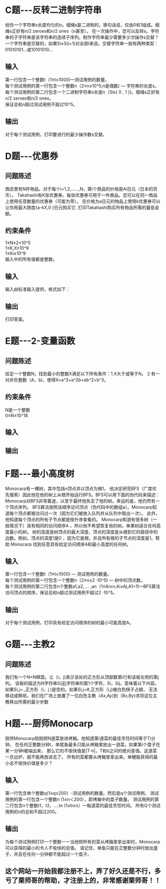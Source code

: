 # C题---反转二进制字符串  
给你一个字符串s长度均匀的n。细绳s是二进制的，换句话说，仅由0和1组成。细绳s正好有n/2 zeroes和n/2 ones（n甚至）。
在一次操作中，您可以反转s。字符串的子字符串是该字符串的连续子序列。制作字符串最少需要多少次操作s交替？
一个字符串是交替的，如果Si≠S(i+1)​对全部i来说。交替字符串一般有两种类型：01010101...或10101010...
## 输入  
第一行包含一个整数t（1≤t≤1000​​​​)—测试用例的数量。  
每个测试用例的第一行包含一个整数n（2≤n≤​​​10^5;n是偶数) — 字符串的长度s。  
每个测试用例的第二行包含一个二进制字符串s长度n（Siε{ 0 , 1 })。细绳s正好有n/2 zeroes和n/2 ones。  
保证总和n超过测试用例不超过10^5。  
## 输出  
对于每个测试用例，打印要进行的最少操作数s交替。  


# D题---优惠券  
## 问题陈述  
商店里有N件物品。对于每个i=1,2,……,N，第i个商品的价格是Ai日元（日本的货币）。
Takahashi有K张优惠券。每张优惠券可用于一件商品。您可以在同一商品上使用任意数量的优惠券（可能为零）。
在价格为a日元的物品上使用k优惠券可以让你用最大限度{a-kX,​​0 }日元购买它.
打印Takahashi购买所有物品所需的最低金额。  
## 约束条件  
1≤N≤2×10^5  
1≤K,X≤10^9  
1≤Ai≤10^9  
输入中的所有值都是整数。  
## 输入  
输入由标准输入提供，格式如下：  
## 输出  
打印答案。  


# E题---2-变量函数  
## 问题陈述  
给定一个整数N，找到最小的整数X满足以下所有条件：1.X大于或等于N。
2.有一对非负整数（A，b)，使得X=a^3+a^2*b+a*b^2+b^3。  
## 约束条件  
N是一个整数  
0≤N≤10^18  
## 输入  
## 输出  


# F题---最小高度树  
Monocarp有一棵树，其中包括n顶点并以顶点为根1。
他决定研究BFS（广度优先搜索）因此他在他的树上从根开始运行BFS。BFS可以用下面的伪代码来描述：
Monocarp对BFS非常着迷，以至于最终他失去了他的树。幸运的是，他仍然有一个顶点序列，
BFS算法按照该顺序访问顶点（伪代码中的数组a）。Monocarp知道每个顶点都被访问过一次（因为它们被放入队列并从队列中取出一次）。
此外，他知道每个顶点的所有子节点都是按升序查看的。
Monocarp知道有很多树（一般情况下）具有相同的访问顺序A
，所以他不希望恢复他的树。单果树适合任何高度最小的树。
树的高度是树顶点的最大深度，顶点的深度是从根到它的路径中的边数。例如，顶点的深度1是0
，因为它是根，并且所有根的子节点的深度是1。帮助 Monocarp 找到任意具有给定访问顺序A和最小高度的任何树。  
## 输入  
第一行包含一个整数t（1≤t≤1000​​​​) — 测试用例的数量。  
每个测试用例的第一行包含一个整数n（2≤n≤2 ·​​​​10^5) — 树中的顶点数。  
每个测试用例的第二行包含n个整数a1,a2, … ,an（1≤​Ai≤n;Ai≠Aj;A1=1)—BFS算法访问顶点的顺序。保证总和n超过测试用例不超过2 ·10^5。  
## 输出  
对于每个测试用例，打印具有给定访问顺序的树的最小可能高度A。  

   
# G题---主教2  
## 问题陈述  
我们有一个N×N棋盘。让（i，j)表示该处的正方形从顶部数第i行和该板左侧的第j列。
该板的描述为N字符串Si这j字符串的第1个字符，Si，Sij，意味着以下内容。
如果Si,j=.,正方形（i，j )是空的。如果Si,j​=#,正方形（i,j)被白色棋子占据，
无法移动或移除。我们在广场上放置了一位白色主教（Ax,Ay)到（Bx,By)求将这位主教移出所需的最少步数  


# H题---厨师Monocarp  
厨师Monocarp刚刚把N道菜放进烤箱。他知道第i道菜的最佳烹饪时间等于Ti分钟。
在任何正整数分钟t，单尾鱼最多只能从烤箱里放出一道菜。如果第i个盘子在某一分钟t被端出来，
那么它的不愉快值是|T-ti|，T和ti之问的绝对差值。这道菜一旦出炉，就不能再放进去了。
所有的菜都要从烤箱里拿出来。单鲤能获得的最小总不愉快价值是多少？  
## 输入  
第一行包含单个整数q(1≤q≤200）-测试用例的数量。然后是q个测试用例。
测试用例的第一行包含一个整数n (1≤n＜200），即烤箱中的盘子数量。
测试用例的第二行包含n个整数t1，t2，....tn (1≤ti≤n）一每道菜的最佳烹饪时间。
所有Q个测试用例的n的总和不超过200。  
## 输出  
为每个测试用例打印一个整数一一当他把所有的菜从烤箱里拿出来时，Monocarp可以获得的最小的令人不愉快的总值。
请记住，单鱼只能在正整数分钟时放出盛子，并且在任何一分钟都不能超过一个盘子。  


## 这个网站一开始我都注册不上，弄了好久还是不行，多亏了栗师哥的帮助，才注册上的，非常感谢栗师哥！！


